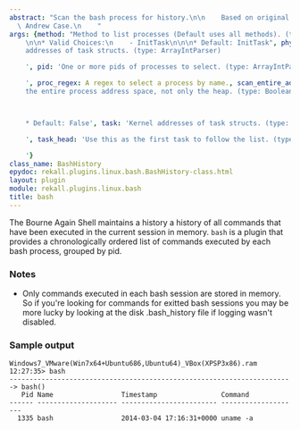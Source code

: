 ```yaml
---
abstract: "Scan the bash process for history.\n\n    Based on original algorithm by\
  \ Andrew Case.\n    "
args: {method: "Method to list processes (Default uses all methods). (type: ChoiceArray)\n\
    \n\n* Valid Choices:\n    - InitTask\n\n\n* Default: InitTask", phys_task: 'Physical
    addresses of task structs. (type: ArrayIntParser)

    ', pid: 'One or more pids of processes to select. (type: ArrayIntParser)

    ', proc_regex: A regex to select a process by name., scan_entire_address_space: 'Scan
    the entire process address space, not only the heap. (type: Boolean)



    * Default: False', task: 'Kernel addresses of task structs. (type: ArrayIntParser)

    ', task_head: 'Use this as the first task to follow the list. (type: IntParser)

    '}
class_name: BashHistory
epydoc: rekall.plugins.linux.bash.BashHistory-class.html
layout: plugin
module: rekall.plugins.linux.bash
title: bash
---
```


The Bourne Again Shell maintains a history a history of all commands that
have been executed in the current session in memory. `bash` is a plugin that
provides a chronologically ordered list of commands executed by each bash
process, grouped by pid.


### Notes

* Only commands executed in each bash session are stored in memory. So if
you're looking for commands for exitted bash sessions you may be more lucky
by looking at the disk .bash_history file if logging wasn't disabled.

### Sample output

```
Windows7_VMware(Win7x64+Ubuntu686,Ubuntu64)_VBox(XPSP3x86).ram 12:27:35> bash
-----------------------------------------------------------------------> bash()
   Pid Name                 Timestamp                Command
------ -------------------- ------------------------ --------------------
  1335 bash                 2014-03-04 17:16:31+0000 uname -a
```
